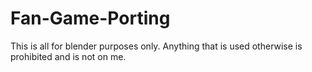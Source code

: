 # Fan-Game-Porting
This is all for blender purposes only. Anything that is used otherwise is prohibited and is not on me.
